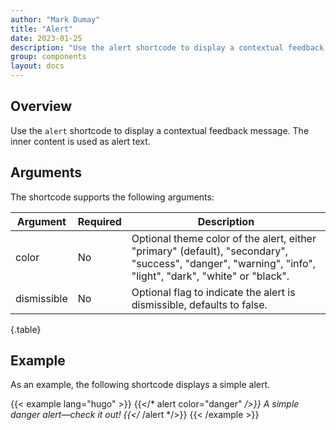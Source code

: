 ```yaml
---
author: "Mark Dumay"
title: "Alert"
date: 2023-01-25
description: "Use the alert shortcode to display a contextual feedback message."
group: components
layout: docs
---
```


## Overview

Use the `alert` shortcode to display a contextual feedback message. The inner content is used as alert text.

## Arguments

The shortcode supports the following arguments:

| Argument    | Required | Description |
|-------------|----------|-------------|
| color       | No  | Optional theme color of the alert, either "primary" (default), "secondary", "success", "danger",  "warning", "info", "light", "dark", "white" or "black". |
| dismissible | No  | Optional flag to indicate the alert is dismissible, defaults to false. |
{.table}

## Example

As an example, the following shortcode displays a simple alert.

{{< example lang="hugo" >}}
{{</* alert color="danger" */>}}
    A simple danger alert—check it out!
{{</* /alert */>}}
{{< /example >}}
